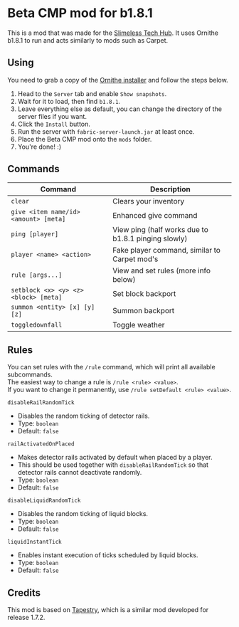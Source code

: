 # Beta CMP mod for b1.8.1
This is a mod that was made for the [Slimeless Tech Hub](https://discord.gg/a3JEeAyZR4). It uses Ornithe b1.8.1 to run and acts similarly to mods such as Carpet.

## Using
You need to grab a copy of the [Ornithe installer](https://ornithemc.net/) and follow the steps below.
1. Head to the `Server` tab and enable `Show snapshots`.
2. Wait for it to load, then find `b1.8.1`.
3. Leave everything else as default, you can change the directory of the server files if you want.
4. Click the `Install` button.
5. Run the server with `fabric-server-launch.jar` at least once.
6. Place the Beta CMP mod onto the `mods` folder.
7. You're done! :)

## Commands
| Command                               | Description                                         |
|---------------------------------------|-----------------------------------------------------|
| `clear`                               | Clears your inventory                               |
| `give <item name/id> <amount> [meta]` | Enhanced give command                               |
| `ping [player]`                       | View ping (half works due to b1.8.1 pinging slowly) |
| `player <name> <action>`              | Fake player command, similar to Carpet mod's        |
| `rule [args...]`                      | View and set rules (more info below)                |
| `setblock <x> <y> <z> <block> [meta]` | Set block backport                                  |
| `summon <entity> [x] [y] [z]`         | Summon backport                                     |
| `toggledownfall`                      | Toggle weather                                      |

## Rules
You can set rules with the `/rule` command, which will print all available subcommands.
<br>The easiest way to change a rule is `/rule <rule> <value>`.
<br>If you want to change it permanently, use `/rule setDefault <rule> <value>`.

`disableRailRandomTick`
* Disables the random ticking of detector rails.
* Type: `boolean`
* Default: `false`

`railActivatedOnPlaced`
* Makes detector rails activated by default when placed by a player.
* This should be used together with `disableRailRandomTick` so that detector rails cannot deactivate randomly. 
* Type: `boolean`
* Default: `false`

`disableLiquidRandomTick`
* Disables the random ticking of liquid blocks.
* Type: `boolean`
* Default: `false`

`liquidInstantTick`
* Enables instant execution of ticks scheduled by liquid blocks.
* Type: `boolean`
* Default: `false`

## Credits
This mod is based on [Tapestry](https://github.com/Nullspace-MC/Tapestry), which is a similar mod developed for release 1.7.2.
